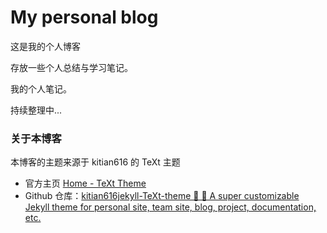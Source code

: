 # My personal blog

这是我的个人博客

存放一些个人总结与学习笔记。

我的个人笔记。

持续整理中...



### 关于本博客

本博客的主题来源于 kitian616 的 TeXt 主题

- 官方主页 [Home - TeXt Theme](https://kitian616.github.io/jekyll-TeXt-theme/test/)
- Github 仓库：[kitian616jekyll-TeXt-theme 💎 🐳 A super customizable Jekyll theme for personal site, team site, blog, project, documentation, etc.](https://github.com/kitian616/jekyll-TeXt-theme)